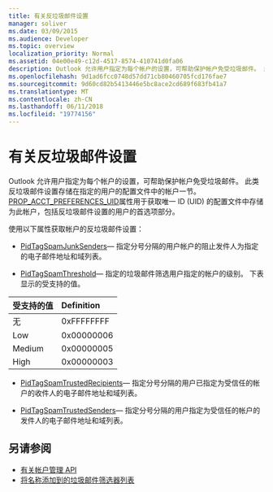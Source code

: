 ```yaml
---
title: 有关反垃圾邮件设置
manager: soliver
ms.date: 03/09/2015
ms.audience: Developer
ms.topic: overview
localization_priority: Normal
ms.assetid: 04e00e49-c12d-4517-8574-410741d0fa06
description: Outlook 允许用户指定为每个帐户的设置，可帮助保护帐户免受垃圾邮件。 此类反垃圾邮件设置存储在指定的用户的配置文件中的帐户一节。
ms.openlocfilehash: 9d1ad6fcc0748d57dd71cb80460705fcd176fae7
ms.sourcegitcommit: 9d60cd82b5413446e5bc8ace2cd689f683fb41a7
ms.translationtype: MT
ms.contentlocale: zh-CN
ms.lasthandoff: 06/11/2018
ms.locfileid: "19774156"
---
```

# <a name="about-anti-spam-settings"></a>有关反垃圾邮件设置

Outlook 允许用户指定为每个帐户的设置，可帮助保护帐户免受垃圾邮件。 此类反垃圾邮件设置存储在指定的用户的配置文件中的帐户一节。 [PROP_ACCT_PREFERENCES_UID](prop_acct_preferences_uid.md)属性用于获取唯一 ID (UID) 的配置文件中存储为此帐户，包括反垃圾邮件设置的用户的首选项部分。 
  
使用以下属性获取帐户的反垃圾邮件设置：
  
- [PidTagSpamJunkSenders](http://msdn.microsoft.com/library/3c5182a7-7d7a-48e8-b9cb-5abd7739f0fd%28Office.15%29.aspx)— 指定分号分隔的用户帐户的阻止发件人为指定的电子邮件地址和域列表。
    
- [PidTagSpamThreshold](http://msdn.microsoft.com/library/2b2d6b8e-e3dd-4a9b-8bb5-53add675605d%28Office.15%29.aspx)— 指定的垃圾邮件筛选用户指定的帐户的级别。 下表显示的受支持的值。
    
|受支持的值 |Definition |
|:-----|:-----|
|无  <br/> |0xFFFFFFFF  <br/> |
|Low  <br/> |0x00000006  <br/> |
|Medium  <br/> |0x00000005  <br/> |
|High  <br/> |0x00000003  <br/> |
   
- [PidTagSpamTrustedRecipients](http://msdn.microsoft.com/library/59f43316-3ff6-4ed0-bc29-b31039192b08%28Office.15%29.aspx)— 指定分号分隔的用户已指定为受信任的帐户的收件人的电子邮件地址和域列表。
    
- [PidTagSpamTrustedSenders](http://msdn.microsoft.com/library/8e3f0094-e64b-4828-ba8f-5eed35f85366%28Office.15%29.aspx)— 指定分号分隔的用户指定为受信任的帐户的发件人的电子邮件地址和域列表。
    
## <a name="see-also"></a>另请参阅

- [有关帐户管理 API](about-the-account-management-api.md)
- [将名称添加到的垃圾邮件筛选器列表](http://office.microsoft.com/en-us/outlook-help/add-names-to-the-junk-email-filter-lists-HA010355043.aspx?CTT=1)

